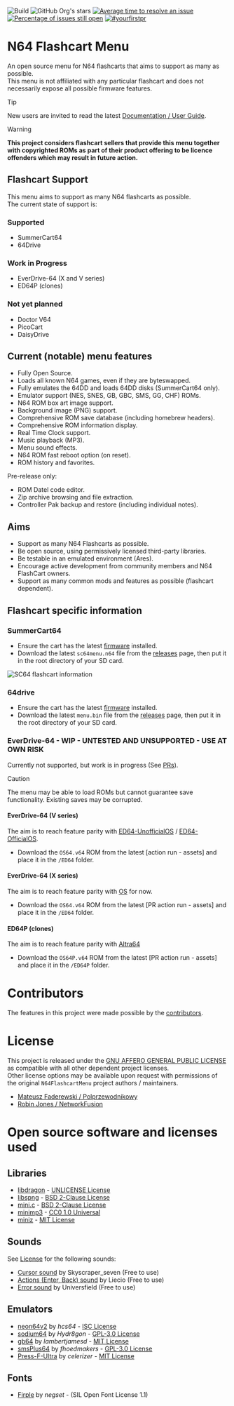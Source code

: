 ![Build](https://github.com/polprzewodnikowy/N64FlashcartMenu/actions/workflows/build.yml/badge.svg)
![GitHub Org's stars](https://img.shields.io/github/stars/Polprzewodnikowy/N64FlashcartMenu)
[![Average time to resolve an issue](http://isitmaintained.com/badge/resolution/Polprzewodnikowy/N64FlashcartMenu.svg)](http://isitmaintained.com/project/Polprzewodnikowy/N64FlashcartMenu "Average time to resolve an issue")
[![Percentage of issues still open](http://isitmaintained.com/badge/open/Polprzewodnikowy/N64FlashcartMenu.svg)](http://isitmaintained.com/project/Polprzewodnikowy/N64FlashcartMenu "Percentage of issues still open")
[![#yourfirstpr](https://img.shields.io/badge/first--timers--only-friendly-blue.svg)](https://github.com/Polprzewodnikowy/N64FlashcartMenu/blob/main/CONTRIBUTING.md)

# N64 Flashcart Menu
An open source menu for N64 flashcarts that aims to support as many as possible.  
This menu is not affiliated with any particular flashcart and does not necessarily expose all possible firmware features.

> [!TIP]
> New users are invited to read the latest [Documentation / User Guide](./docs/00_index.md).

> [!WARNING]
> **This project considers flashcart sellers that provide this menu together with copyrighted ROMs as part of their product offering to be licence offenders which may result in future action.**  

## Flashcart Support
This menu aims to support as many N64 flashcarts as possible.  
The current state of support is:

### Supported
* SummerCart64
* 64Drive

### Work in Progress
* EverDrive-64 (X and V series)
* ED64P (clones)

### Not yet planned
* Doctor V64
* PicoCart
* DaisyDrive


## Current (notable) menu features
* Fully Open Source.
* Loads all known N64 games, even if they are byteswapped.
* Fully emulates the 64DD and loads 64DD disks (SummerCart64 only).
* Emulator support (NES, SNES, GB, GBC, SMS, GG, CHF) ROMs.
* N64 ROM box art image support.
* Background image (PNG) support.
* Comprehensive ROM save database (including homebrew headers).
* Comprehensive ROM information display.
* Real Time Clock support.
* Music playback (MP3).
* Menu sound effects.
* N64 ROM fast reboot option (on reset).
* ROM history and favorites.  

Pre-release only:
* ROM Datel code editor.
* Zip archive browsing and file extraction.
* Controller Pak backup and restore (including individual notes).


## Aims
* Support as many N64 Flashcarts as possible.
* Be open source, using permissively licensed third-party libraries.
* Be testable in an emulated environment (Ares).
* Encourage active development from community members and N64 FlashCart owners.
* Support as many common mods and features as possible (flashcart dependent).


## Flashcart specific information

### SummerCart64
* Ensure the cart has the latest [firmware](https://github.com/Polprzewodnikowy/SummerCart64/releases/latest) installed.
* Download the latest `sc64menu.n64` file from the [releases](https://github.com/Polprzewodnikowy/N64FlashcartMenu/releases/) page, then put it in the root directory of your SD card.

![SC64 flashcart information](./docs/images/sc64-flashcart-information.png "example SC64 flashcart information")


### 64drive
* Ensure the cart has the latest [firmware](https://64drive.retroactive.be/support.php) installed.
* Download the latest `menu.bin` file from the [releases](https://github.com/Polprzewodnikowy/N64FlashcartMenu/releases/) page, then put it in the root directory of your SD card.


### EverDrive-64 - WIP - UNTESTED AND UNSUPPORTED - USE AT OWN RISK
Currently not supported, but work is in progress (See [PRs](https://github.com/Polprzewodnikowy/N64FlashcartMenu/pulls)).
> [!CAUTION]
> The menu may be able to load ROMs but cannot guarantee save functionality. Existing saves may be corrupted.

#### EverDrive-64 (V series)
The aim is to reach feature parity with [ED64-UnofficialOS](https://github.com/n64-tools/ED64-UnofficialOS-binaries) / [ED64-OfficialOS](https://krikzz.com/pub/support/everdrive-64/v2x-v3x/os-bin/).

* Download the `OS64.v64` ROM from the latest [action run - assets] and place it in the `/ED64` folder.

#### EverDrive-64 (X series)
The aim is to reach feature parity with [OS](https://krikzz.com/pub/support/everdrive-64/x-series/OS/) for now.

* Download the `OS64.v64` ROM from the latest [PR action run - assets] and place it in the `/ED64` folder.

#### ED64P (clones)
The aim is to reach feature parity with [Altra64](https://github.com/networkfusion/altra64)

* Download the `OS64P.v64` ROM from the latest [PR action run - assets] and place it in the `/ED64P` folder.

# Contributors
The features in this project were made possible by the [contributors](https://github.com/Polprzewodnikowy/N64FlashcartMenu/graphs/contributors).

# License
This project is released under the [GNU AFFERO GENERAL PUBLIC LICENSE](LICENSE.md) as compatible with all other dependent project licenses.  
Other license options may be available upon request with permissions of the original `N64FlashcartMenu` project authors / maintainers.  
* [Mateusz Faderewski / Polprzewodnikowy](https://github.com/Polprzewodnikowy)
* [Robin Jones / NetworkFusion](https://github.com/networkfusion)

# Open source software and licenses used
## Libraries
* [libdragon](https://github.com/DragonMinded/libdragon/tree/preview) - [UNLICENSE License](https://github.com/DragonMinded/libdragon/blob/preview/LICENSE.md)
* [libspng](https://github.com/randy408/libspng) - [BSD 2-Clause License](https://github.com/randy408/libspng/blob/master/LICENSE)
* [mini.c](https://github.com/univrsal/mini.c) - [BSD 2-Clause License](https://github.com/univrsal/mini.c?tab=BSD-2-Clause-1-ov-file#readme)
* [minimp3](https://github.com/lieff/minimp3) - [CC0 1.0 Universal](https://github.com/lieff/minimp3/blob/master/LICENSE)
* [miniz](https://github.com/richgel999/miniz) - [MIT License](https://github.com/richgel999/miniz/blob/master/LICENSE)

## Sounds
See [License](https://pixabay.com/en/service/license-summary/) for the following sounds:
* [Cursor sound](https://pixabay.com/en/sound-effects/click-buttons-ui-menu-sounds-effects-button-7-203601/) by Skyscraper_seven (Free to use)
* [Actions (Enter, Back) sound](https://pixabay.com/en/sound-effects/menu-button-user-interface-pack-190041/) by Liecio (Free to use)
* [Error sound](https://pixabay.com/en/sound-effects/error-call-to-attention-129258/) by Universfield (Free to use)

## Emulators
* [neon64v2](https://github.com/hcs64/neon64v2) by *hcs64* - [ISC License](https://github.com/hcs64/neon64v2/blob/master/LICENSE.txt)
* [sodium64](https://github.com/Hydr8gon/sodium64) by *Hydr8gon* - [GPL-3.0 License](https://github.com/Hydr8gon/sodium64/blob/master/LICENSE)
* [gb64](https://github.com/lambertjamesd/gb64) by *lambertjamesd* - [MIT License](https://github.com/lambertjamesd/gb64/blob/master/LICENSE)
* [smsPlus64](https://github.com/fhoedemakers/smsplus64) by *fhoedmakers* - [GPL-3.0 License](https://github.com/fhoedemakers/smsplus64/blob/main/LICENSE)
* [Press-F-Ultra](https://github.com/celerizer/Press-F-Ultra) by *celerizer* - [MIT License](https://github.com/celerizer/Press-F-Ultra/blob/master/LICENSE)

## Fonts
* [Firple](https://github.com/negset/Firple) by *negset* - (SIL Open Font License 1.1)